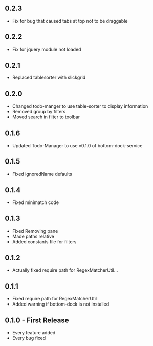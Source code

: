 ## 0.2.3
* Fix for bug that caused tabs at top not to be draggable

## 0.2.2
* Fix for jquery module not loaded

## 0.2.1
* Replaced tablesorter with slickgrid

## 0.2.0
* Changed todo-manger to use table-sorter to display information
* Removed group by filters
* Moved search in filter to toolbar

## 0.1.6
* Updated Todo-Manager to use v0.1.0 of bottom-dock-service

## 0.1.5
* Fixed ignoredName defaults

## 0.1.4
* Fixed minimatch code

## 0.1.3
* Fixed Removing pane
* Made paths relative
* Added constants file for filters

## 0.1.2
* Actually fixed require path for RegexMatcherUtil...

## 0.1.1
* Fixed require path for RegexMatcherUtil
* Added warning if bottom-dock is not installed

## 0.1.0 - First Release
* Every feature added
* Every bug fixed
